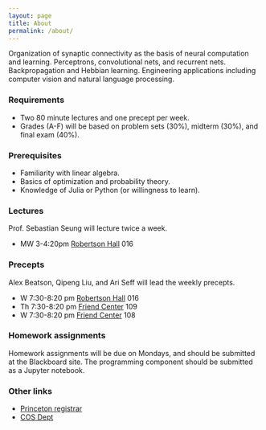 ```yaml
---
layout: page
title: About
permalink: /about/
---
```


Organization of synaptic connectivity as the basis of neural
computation and learning. Perceptrons, convolutional nets, and
recurrent nets. Backpropagation and Hebbian learning. Engineering
applications including computer vision and natural language
processing.

### Requirements
  - Two 80 minute lectures and one precept per week.  
  - Grades (A-F) will be based on problem sets (30%), midterm (30%), and final exam (40%).

### Prerequisites
  - Familiarity with linear algebra.
  - Basics of optimization and probability theory.
  - Knowledge of Julia or Python (or willingness to learn).  

### Lectures
Prof. Sebastian Seung will lecture twice a week.

- MW 3-4:20pm [Robertson Hall][robertson-hall] 016

### Precepts
Alex Beatson, Qipeng Liu, and Ari Seff will lead the weekly precepts.

- W	7:30-8:20 pm  [Robertson Hall][robertson-hall]  016
- Th 7:30-8:20 pm  [Friend Center][friend-center]   109
- W	7:30-8:20 pm [Friend Center][friend-center]   108

### Homework assignments
Homework assignments will be due on Mondays, and should be submitted at the Blackboard site.  The programming component should be submitted as a Jupyter notebook.

### Other links
- [Princeton registrar](https://registrar.princeton.edu/course-offerings/course_details.xml?courseid=002084&term=1174)
- [COS Dept](http://www.cs.princeton.edu/courses/archive/spring17/cos495/)

[robertson-hall]: https://goo.gl/maps/vNgBtF8Qpn62
[friend-center]: https://goo.gl/maps/FbGwEnmNAnC2
